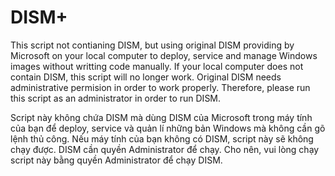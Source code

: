 # DISM+
This script not contianing DISM, but using original DISM providing by Microsoft on your local computer to deploy, service and manage Windows images without writting code manually. If your local computer does not contain DISM, this script will no longer work.
Original DISM needs administrative permision in order to work properly. Therefore, please run this script as an administrator in order to run DISM.

Script này không chứa DISM mà dùng DISM của Microsoft trong máy tính của bạn để deploy, service và quản lí những bản Windows mà không cần gõ lệnh thủ công. Nếu máy tính của bạn không có DISM, script này sẽ không chạy được.
DISM cần quyền Administrator để chạy. Cho nên, vui lòng chạy script này bằng quyền Administrator để chạy DISM.
